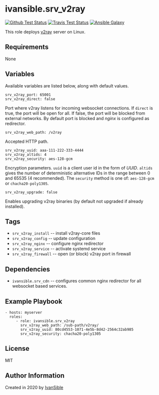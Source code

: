 # ivansible.srv_v2ray

[![Github Test Status](https://github.com/ivansible/srv-v2ray/workflows/Molecule%20test/badge.svg?branch=master)](https://github.com/ivansible/srv-v2ray/actions)
[![Travis Test Status](https://travis-ci.org/ivansible/srv-v2ray.svg?branch=master)](https://travis-ci.org/ivansible/srv-v2ray)
[![Ansible Galaxy](https://img.shields.io/badge/galaxy-ivansible.srv__v2ray-68a.svg?style=flat)](https://galaxy.ansible.com/ivansible/srv_v2ray/)

This role deploys [v2ray](https://github.com/v2fly/v2ray-core/) server on Linux.


## Requirements

None


## Variables

Available variables are listed below, along with default values.

    srv_v2ray_port: 65001
    srv_v2ray_direct: false
Port where v2ray listens for incoming websocket connections.
If `direct` is true, the port will be open for all.
If false, the port will be blocked from external networks.
By default port is blocked and _nginx_ is configured as redirector.

    srv_v2ray_web_path: /v2ray
Accepted HTTP path.

    srv_v2ray_uuid: aaa-111-222-333-4444
    srv_v2ray_altids: 4
    srv_v2ray_security: aes-128-gcm
Encryption parameters. `uuid` is a client user id in the form of _UUID_.
`altids` gives the number of deterministic alternative IDs in the range
between 0 and 65535 (4 recommended). The `security` method is one of:
`aes-128-gcm` or `chacha20-poly1305`.

    srv_v2ray_upgrade: false
Enables upgrading v2ray binaries (by default not upgraded if already installed).


## Tags

- `srv_v2ray_install` -- install v2ray-core files
- `srv_v2ray_config` -- update configuration
- `srv_v2ray_nginx` -- configure nginx redirector
- `srv_v2ray_service` -- activate systemd service
- `srv_v2ray_firewall` -- open (or block) v2ray port in firewall


## Dependencies

- `ivansible.srv_cdn` -- configures common nginx redirector
                         for all websocket based services.


## Example Playbook

    - hosts: myserver
      roles:
         - role: ivansible.srv_v2ray
           srv_v2ray_web_path: /sub-path/v2ray/
           srv_v2ray_uuid: 80cd4553-1071-4e5b-8d42-2564c32ab985
           srv_v2ray_security: chacha20-poly1305


## License

MIT


## Author Information

Created in 2020 by [IvanSible](https://github.com/ivansible)
